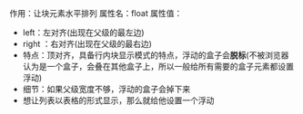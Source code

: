 作用：让块元素水平排列
属性名：float
属性值：
- left：左对齐(出现在父级的最左边)
- right ：右对齐(出现在父级的最右边)
- 特点：顶对齐，具备行内块显示模式的特点，浮动的盒子会**脱标**(不被浏览器认为是一个盒子，会叠在其他盒子上，所以一般给所有需要的盒子元素都设置浮动)
- 细节：如果父级宽度不够，浮动的盒子会掉下来
- 想让列表以表格的形式显示，那么就给他设置一个浮动